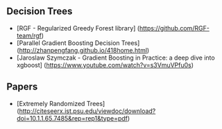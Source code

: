 ## Decision Trees
- [RGF - Regularized Greedy Forest library] (https://github.com/RGF-team/rgf)
- [Parallel Gradient Boosting Decision Trees] (http://zhanpengfang.github.io/418home.html)
- [Jaroslaw Szymczak - Gradient Boosting in Practice: a deep dive into xgboost] (https://www.youtube.com/watch?v=s3VmuVPfu0s)

## Papers
- [Extremely Randomized Trees] (http://citeseerx.ist.psu.edu/viewdoc/download?doi=10.1.1.65.7485&rep=rep1&type=pdf)